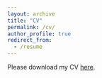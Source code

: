 ```yaml
---
layout: archive
title: "CV"
permalink: /cv/
author_profile: true
redirect_from:
  - /resume
---
```


Please download my CV [here](http://snigdha-sen.github.io/files/CV_23_SnigdhaSen.pdf).
